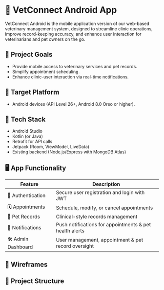# 📱 VetConnect Android App

VetConnect Android is the mobile application version of our web-based veterinary management system, designed to streamline clinic operations, improve record-keeping accuracy, and enhance user interaction for veterinarians and pet owners on the go.

## 🚀 Project Goals
- Provide mobile access to veterinary services and pet records.
- Simplify appointment scheduling.
- Enhance clinic-user interaction via real-time notifications.

## 📲 Target Platform
- Android devices (API Level 26+, Android 8.0 Oreo or higher).

## 🔧 Tech Stack
- Android Studio
- Kotlin (or Java)
- Retrofit for API calls
- Jetpack (Room, ViewModel, LiveData)
- Existing backend (Node.js/Express with MongoDB Atlas)

## 🖥️ App Functionality
| Feature              | Description                                             |
|----------------------|---------------------------------------------------------|
| 🔐 Authentication    | Secure user registration and login with JWT             |
| 🗓️ Appointments     | Schedule, modify, or cancel appointments                |
| 🐶 Pet Records       | Clinical-style records management                       |
| 🔔 Notifications     | Push notifications for appointments & pet health alerts |
| 🛠️ Admin Dashboard  | User management, appointment & pet record oversight     |

## 📐 Wireframes


## 🚦 Project Structure



